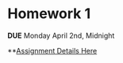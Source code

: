 # Homework 1
**DUE** Monday April 2nd, Midnight

**[Assignment Details Here](https://github.com/FEWDMaterials/JSR_Shopping_List_Functions)
